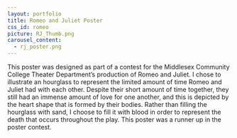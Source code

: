 ```yaml
---
layout: portfolio
title: Romeo and Juliet Poster
css_id: romeo
picture: RJ_Thumb.png
carousel_content:
  - rj_poster.png
---
```

This poster was designed as part of a contest for the Middlesex Community College Theater Department’s production of Romeo and Juliet. I chose to illustrate an hourglass to represent the limited amount of time Romeo and Juliet had with each other. Despite their short amount of time together, they still had an immense amount of love for one another, and this is depicted by the heart shape that is formed by their bodies. Rather than filling the hourglass with sand, I choose to fill it with blood in order to represent the death that occurs throughout the play. This poster was a runner up in the poster contest.
